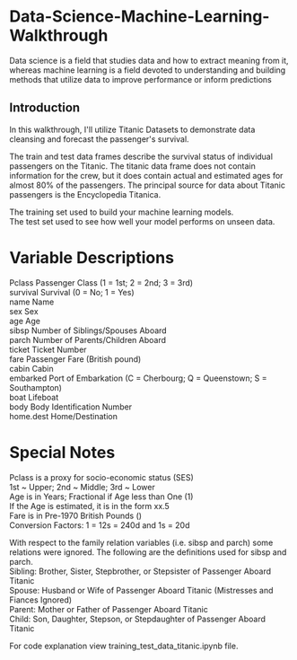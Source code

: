 # Data-Science-Machine-Learning-Walkthrough
Data science is a field that studies data and how to extract meaning from it, whereas machine learning is a field devoted to understanding and building methods that utilize data to improve performance or inform predictions
## Introduction
In this walkthrough, I'll utilize Titanic Datasets to demonstrate data cleansing and forecast the passenger's survival.

The train and test data frames describe the survival status of individual passengers 
on the Titanic. The titanic data frame does not contain information for the crew, but it does contain 
actual and estimated ages for almost 80% of the passengers. The principal source for data about 
Titanic passengers is the Encyclopedia Titanica.<br/>

The training set used to build your machine learning models. <br/>
The test set used to see how well your model performs on unseen data.

# Variable Descriptions

Pclass Passenger Class (1 = 1st; 2 = 2nd; 3 = 3rd) <br/>
survival Survival (0 = No; 1 = Yes) <br/>
name Name <br/>
sex Sex <br/>
age Age <br/>
sibsp Number of Siblings/Spouses Aboard <br/>
parch Number of Parents/Children Aboard <br/>
ticket Ticket Number <br/>
fare Passenger Fare (British pound) <br/>
cabin Cabin <br/>
embarked Port of Embarkation (C = Cherbourg; Q = Queenstown; S = Southampton) <br/>
boat Lifeboat <br/>
body Body Identification Number <br/>
home.dest Home/Destination <br/>

# Special Notes
Pclass is a proxy for socio-economic status (SES)  <br/>
1st ~ Upper; 2nd ~ Middle; 3rd ~ Lower <br/>
Age is in Years; Fractional if Age less than One (1) <br/>
If the Age is estimated, it is in the form xx.5 <br/>
Fare is in Pre-1970 British Pounds () <br/>
Conversion Factors: 1 = 12s = 240d and 1s = 20d <br/>

With respect to the family relation variables (i.e. sibsp and parch) some relations were 
ignored. The following are the definitions used for sibsp and parch.<br/>
Sibling: Brother, Sister, Stepbrother, or Stepsister of Passenger Aboard Titanic <br/>
Spouse: Husband or Wife of Passenger Aboard Titanic (Mistresses and Fiances 
Ignored) <br/>
Parent: Mother or Father of Passenger Aboard Titanic <br/>
Child: Son, Daughter, Stepson, or Stepdaughter of Passenger Aboard Titanic <br/>

For code explanation view training_test_data_titanic.ipynb file.
